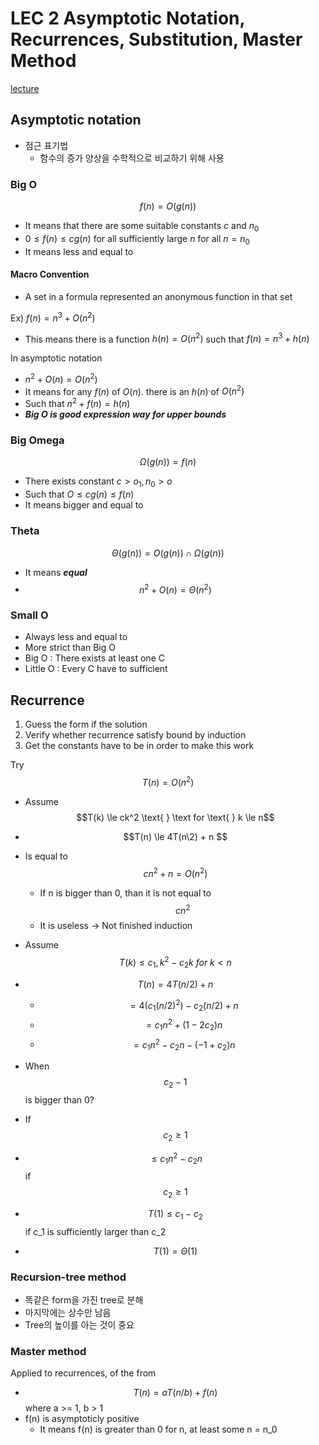# LEC 2 Asymptotic Notation, Recurrences, Substitution, Master Method

[lecture](https://ocw.mit.edu/courses/electrical-engineering-and-computer-science/6-046j-introduction-to-algorithms-sma-5503-fall-2005/video-lectures/lecture-2-asymptotic-notation-recurrences-substitution-master-method/)

## Asymptotic notation

- 점근 표기법
  - 함수의 증가 양상을 수학적으로 비교하기 위해 사용

### Big O

$$
f(n) = O(g(n))
$$

- It means that there are some suitable constants $c$ and $n_0$
- $0 \le f(n) \le cg(n)$ for all sufficiently large $n$ for all  $n=n_0$
- It means less and equal to

#### Macro Convention

- A set in a formula represented an anonymous function in that set

Ex) $f(n) = n^3 + O(n^2)$

- This means there is a function $h(n) = O(n^2)$ such that $f(n) = n^3 + h(n)$

In asymptotic notation

- $n^2 + O(n) = O(n^2)$
- It means for any $f(n)$ of $O(n)$. there is an $h(n)$ of $O(n^2)$
- Such that $n^2 + f(n) = h(n)$
- ***Big O is good expression way for upper bounds***

### Big Omega

$$
\Omega(g(n)) = f(n)
$$

- There exists constant $c > o_1, n_0 > o$
- Such that $O \le cg(n) \le f(n)$
- It means bigger and equal to

### Theta 

$$
\Theta(g(n)) = O(g(n)) \cap \Omega(g(n))
$$

- It means ***equal***
- $$n^2 + O(n) = \Theta(n^2)$$ 

### Small O

- Always less and equal to
- More strict than Big O
- Big O : There exists at least one C
- Little O : Every C have to sufficient

## Recurrence

1. Guess the form if the solution
2. Verify whether recurrence satisfy bound by induction
3. Get the constants have to be in order to make this work

Try $$T(n) = O(n^2)$$

- Assume $$T(k) \le ck^2 \text{ } \text for \text{ }  k \le n$$
- $$T(n) \le 4T(n\2) + n $$
- Is equal to $$cn^2 + n = O(n^2)$$ 
  - If n is bigger than 0, than it is not equal to $$cn^2$$
  - It is useless -> Not finished induction

- Assume $$T(k) \le c_1, k^2 - c_2k \text { } for \text { } k < n$$
- $$T(n) = 4T(n/2) + n$$
  - $$=4(c_1(n/2)^2) - c_2(n/2) + n$$
  - $$= c_1n^2 + (1 - 2c_2)n$$
  - $$= c_1n^2 - c_2n - (-1+c_2)n$$
- When $$c_2 - 1$$ is bigger than 0?
- If $$c_2 \ge 1$$
- $$\le c_1n^2 - c_2n$$ if $$c_2 \ge 1$$
- $$T(1) \le c_1 - c_2$$ if c_1 is sufficiently larger than c_2
- $$T(1) = \Theta(1)$$

### Recursion-tree method

- 똑같은 form을 가진 tree로 분해
- 마지막에는 상수만 남음
- Tree의 높이를 아는 것이 중요

### Master method

Applied to recurrences, of the from

- $$T(n) = aT(n/b) + f(n)$$ where a >= 1, b > 1
- f(n) is asymptoticly positive
  - It means f(n) is greater than 0 for n, at least some n = n_0